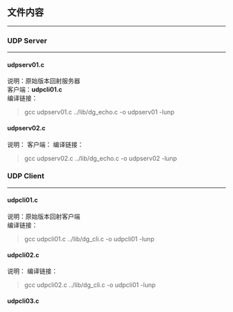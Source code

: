 ## 文件内容
---

### UDP Server
---

#### udpserv01.c 
说明：原始版本回射服务器</br>
客户端：**udpcli01.c**</br>
编译链接：
> gcc udpserv01.c ../lib/dg_echo.c -o udpserv01 -lunp

#### udpserv02.c
说明：
客户端：
编译链接：
> gcc udpserv02.c ../lib/dg_echo.c -o udpserv02 -lunp

### UDP Client
---

#### udpcli01.c 
说明：原始版本回射客户端</br>
编译链接：
> gcc udpcli01.c ../lib/dg_cli.c -o udpcli01 -lunp

#### udpcli02.c
说明：
编译链接：
> gcc udpcli02.c ../lib/dg_cli.c -o udpcli01 -lunp

#### udpcli03.c
